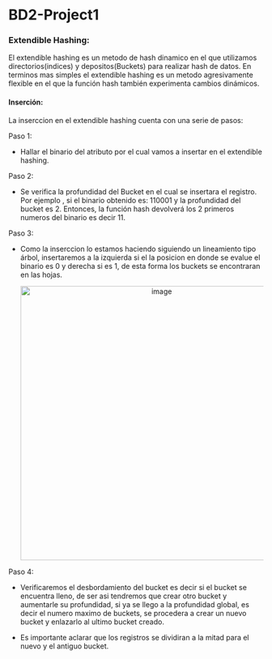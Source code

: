 # BD2-Project1

### Extendible Hashing:
El extendible hashing es un metodo de hash dinamico en el que utilizamos directorios(indices) y depositos(Buckets) para realizar hash de datos. En terminos mas simples el extendible
hashing es un metodo agresivamente flexible en el que la función hash también experimenta cambios dinámicos.

#### Inserción:
La inserccion en el extendible hashing cuenta con una serie de pasos:

Paso 1:
- Hallar el binario del atributo por el cual vamos a insertar en el extendible hashing.

Paso 2:
- Se verifica la profundidad del Bucket en el cual se insertara el registro.
  Por ejemplo , si  el binario obtenido es: 110001 y la profundidad del bucket es 2. Entonces, la función hash devolverá los 2 primeros numeros del binario es decir 11.

Paso 3:  
- Como la inserccion lo estamos haciendo siguiendo un lineamiento tipo árbol, insertaremos a la izquierda si el la posicion en donde se evalue el binario es 0 y derecha si es 1, de esta forma los buckets se encontraran en las hojas.
  <p align="center">
  <img width="542" alt="image"  src="https://github.com/MatiasMaravi/BD2-Project1/assets/90939274/9ee84baa-9287-4e86-936f-bed2b5104fd4">
  </p>
  
Paso 4:
- Verificaremos el desbordamiento del bucket es decir si el bucket se encuentra lleno, de ser asi tendremos que crear otro bucket y aumentarle su profundidad, si ya se llego a la profundidad global, es decir el numero maximo de buckets, se procedera a crear un nuevo bucket y enlazarlo al ultimo bucket creado.

- Es importante aclarar que los registros se dividiran a la mitad para el nuevo y el antiguo bucket.

  

